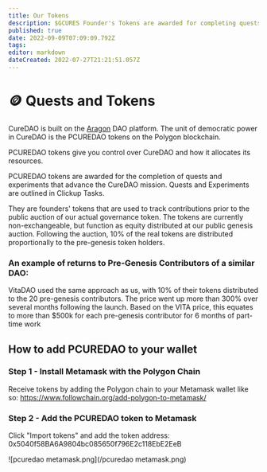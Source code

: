 ```yaml
---
title: Our Tokens
description: $GCURES Founder's Tokens are awarded for completing quests and contributing to experiments.
published: true
date: 2022-09-09T07:09:09.792Z
tags: 
editor: markdown
dateCreated: 2022-07-27T21:21:51.057Z
---
```


# 🪙 Quests and Tokens

CureDAO is built on the [Aragon](https://client.aragon.org/#/pcuredao/) DAO platform. The unit of democratic power in CureDAO is the PCUREDAO tokens on the Polygon blockchain.

PCUREDAO tokens give you control over CureDAO and how it allocates its resources.

PCUREDAO tokens are awarded for the completion of quests and experiments that advance the CureDAO mission. Quests and Experiments are outlined in Clickup Tasks.

They are founders' tokens that are used to track contributions prior to the public auction of our actual governance token. 
The tokens are currently non-exchangeable, but function as equity distributed at our public genesis auction.
Following the auction, 10% of the real tokens are distributed proportionally to the pre-genesis token holders.

### An example of returns to Pre-Genesis Contributors of a similar DAO:
VitaDAO used the same approach as us, with 10% of their tokens distributed to the 20 pre-genesis contributors.
The price went up more than 300% over several months following the launch. 
Based on the VITA price, this equates to more than $500k for each pre-genesis contributor for 6 months of part-time work


## How to add PCUREDAO to your wallet

### Step 1 - Install Metamask with the Polygon Chain
Receive tokens by adding the Polygon chain to your Metamask wallet like so:
https://www.followchain.org/add-polygon-to-metamask/

### Step 2 - Add the PCUREDAO token to Metamask
Click "Import tokens" and add the token address:
0x5040f58BA6A9804bc085650f796E2c118EbE2EeB

![pcuredao metamask.png](/pcuredao metamask.png)